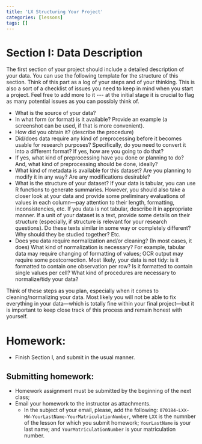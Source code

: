 ```yaml
---
title: 'LX Structuring Your Project'
categories: [lessons]
tags: []
---
```


# Section I: Data Description

The first section of your project should include a detailed description of your data. You can use the following template for the structure of this section. Think of this part as a log of your steps and of your thinking. This is also a sort of a checklist of issues you need to keep in mind when you start a project. Feel free to add more to it --- at the initial stage it is crucial to flag as many potential issues as you can possibly think of.

- What is the source of your data?
- In what form (or format) is it available? Provide an example (a screenshot can be used, if that is more convenient).
- How did you obtain it? (describe the procedure)
- Did/does data require any kind of preprocessing before it becomes usable for research purposes? Specifically, do you need to convert it into a different format? If yes, how are you going to do that?
- If yes, what kind of preprocessing have you done or planning to do? And, what kind of preprocessing should be done, ideally?
- What kind of metadata is available for this dataset? Are you planning to modify it in any way? Are any modifications desirable?
- What is the structure of your dataset? If your data is tabular, you can use R functions to generate summaries. However, you should also take a closer look at your data and provide some preliminary evaluations of values in each column—pay attention to their length, formatting, inconsistencies, etc. If you data is not tabular, describe it in appropriate manner. If a unit of your dataset is a text, provide some details on their structure (especially, if structure is relevant for your research questions). Do these texts similar in some way or completely different? Why should they be studied together? Etc.
- Does you data require normalization and/or cleaning? (In most cases, it does) What kind of normalization is necessary? For example, tabular data may require changing of formatting of values; OCR output may require some postcorrection. Most likely, your data is not tidy: is it formatted to contain one observation per row? Is it formatted to contain single values per cell? What kind of procedures are necessary to normalize/tidy your data?

Think of these steps as you plan, especially when it comes to cleaning/normalizing your data. Most likely you will not be able to fix everything in your data—which is totally fine within your final project—but it is important to keep close track of this process and remain honest with yourself.

# Homework:

* Finish Section I, and submit in the usual manner.

## Submitting homework:

* Homework assignment must be submitted by the beginning of the next class;
* Email your homework to the instructor as attachments.
	*  In the subject of your email, please, add the following: `070184-LXX-HW-YourLastName-YourMatriculationNumber`, where `LXX` is the numnber of the lesson for which you submit homework; `YourLastName` is your last name; and `YourMatriculationNumber` is your matriculation number.